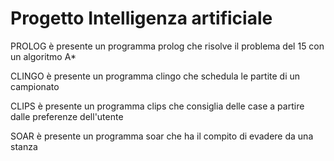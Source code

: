 # Progetto Intelligenza artificiale 
PROLOG 
è presente un programma prolog che risolve il problema del 15 con un algoritmo A*

CLINGO
è presente un programma clingo che schedula le partite di un campionato

CLIPS 
è presente un programma clips che consiglia delle case a partire dalle preferenze dell'utente

SOAR 
è presente un programma soar che ha il compito di evadere da una stanza 




